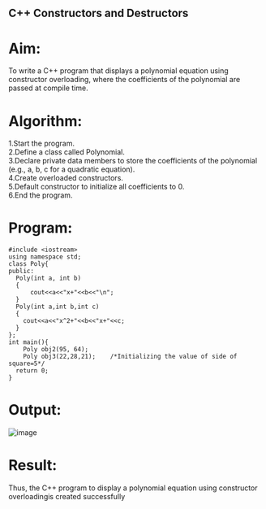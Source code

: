 ## C++ Constructors and Destructors

# Aim:
To write a C++ program that displays a polynomial equation using constructor overloading, where 
the coefficients of the polynomial are passed at compile time.

# Algorithm:

1.Start the program.<br>
2.Define a class called Polynomial.<br>
3.Declare private data members to store the coefficients of the polynomial (e.g., a, b, c for a quadratic equation).<br>
4.Create overloaded constructors.<br>
5.Default constructor to initialize all coefficients to 0.<br>
6.End the program.<br>

# Program:
```
#include <iostream>
using namespace std;
class Poly{
public:
  Poly(int a, int b) 
  {
      cout<<a<<"x+"<<b<<"\n";
  }
  Poly(int a,int b,int c) 
  {
    cout<<a<<"x^2+"<<b<<"x+"<<c;  
  }
};
int main(){
    Poly obj2(95, 64);
    Poly obj3(22,28,21);    /*Initializing the value of side of square=5*/
  return 0; 
}
```

# Output:

![image](https://github.com/user-attachments/assets/e6aac552-21e5-4bd6-b290-3bb97586d4b2)

# Result:
Thus, the C++ program to display a polynomial equation using constructor overloadingis created successfully
